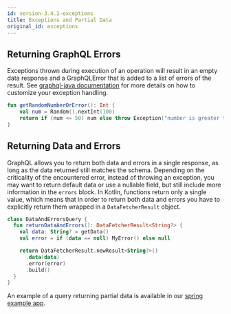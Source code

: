 ```yaml
---
id: version-3.4.2-exceptions
title: Exceptions and Partial Data
original_id: exceptions
---
```


## Returning GraphQL Errors

Exceptions thrown during execution of an operation will result in an empty data response and a GraphQLError that is added to a list of errors of the result.
See [graphql-java documentation](https://www.graphql-java.com/documentation/v14/execution/) for more details on how to customize your exception handling.


```kotlin
fun getRandomNumberOrError(): Int {
    val num = Random().nextInt(100)
    return if (num <= 50) num else throw Exception("number is greater than 50")
}
```

## Returning Data and Errors

GraphQL allows you to return both data and errors in a single response, as long as the data returned still matches the schema. Depending on the criticality of the encountered error, instead of throwing an exception, you may want to return
default data or use a nullable field, but still include more information in the `errors` block. In Kotlin, functions return only a single value, which means that in order to return both data
and errors you have to explicitly return them wrapped in a `DataFetcherResult` object.

```kotlin
class DataAndErrorsQuery {
  fun returnDataAndErrors(): DataFetcherResult<String?> {
    val data: String? = getData()
    val error = if (data == null) MyError() else null

    return DataFetcherResult.newResult<String?>()
      .data(data)
      .error(error)
      .build()
  }
}
```

An example of a query returning partial data is available in our [spring example app](https://github.com/ExpediaGroup/graphql-kotlin/blob/master/examples/spring/src/main/kotlin/com/expediagroup/graphql/examples/query/DataAndErrorsQuery.kt).
